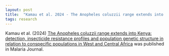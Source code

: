 ```yaml
---
layout: post
title:  "Kamau et al. 2024 - The Anopheles coluzzii range extends into Kenya: detection, insecticide resistance profiles and population genetic structure in relation to conspecific populations in West and Central Africa"
tags: research
---
```


Kamau et al. (2024) [The Anopheles coluzzii range extends into Kenya:
detection, insecticide resistance profiles and population genetic
structure in relation to conspecific populations in West and Central
Africa](https://doi.org/10.1186/s12936-024-04950-x) was published in
Malaria Journal.

